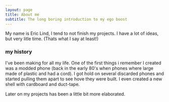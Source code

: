 ```yaml
---
layout: page
title: About me
subtitle: The long boring introduction to my ego boost
---
```


My name is Eric Lind, I tend to not finish my projects.
I have a lot of ideas, but very litle time. (Thats what I say at least!)

### my history

I've been making for all my life. One of the first things i remember I created was a modded phone (back in the early 80's when phones where large made of plastic and had a cord). 
I got hold on several discarded phones and started pulling them apart to see hove they were built. I even created a new shell with cardboard and duct-tape. 

Later on my projects has been a little bit more elaborated.
